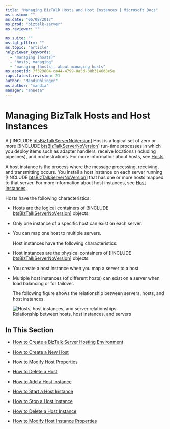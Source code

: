 ```yaml
---
title: "Managing BizTalk Hosts and Host Instances | Microsoft Docs"
ms.custom: ""
ms.date: "06/08/2017"
ms.prod: "biztalk-server"
ms.reviewer: ""

ms.suite: ""
ms.tgt_pltfrm: ""
ms.topic: "article"
helpviewer_keywords: 
  - "managing [hosts]"
  - "hosts, managing"
  - "managing [hosts], about managing hosts"
ms.assetid: 7f329804-ca44-4799-8a5d-38b3146d8e5e
caps.latest.revision: 21
author: "MandiOhlinger"
ms.author: "mandia"
manager: "anneta"
---
```

# Managing BizTalk Hosts and Host Instances
A [!INCLUDE [btsBizTalkServerNoVersion](../includes/btsbiztalkservernoversion-md.md)] Host is a logical set of zero or more [!INCLUDE [btsBizTalkServerNoVersion](../includes/btsbiztalkservernoversion-md.md)] run-time processes in which you deploy items such as adapter handlers, receive locations (including pipelines), and orchestrations. For more information about hosts, see [Hosts](../core/hosts.md).  
  
 A host instance is the process where the message processing, receiving, and transmitting occurs. You install a host instance on each server running [!INCLUDE [btsBizTalkServerNoVersion](../includes/btsbiztalkservernoversion-md.md)] that has one or more hosts mapped to that server. For more information about host instances, see [Host Instances](../core/host-instances.md).  
  
 Hosts have the following characteristics:  
  
- Hosts are the logical containers of [!INCLUDE [btsBizTalkServerNoVersion](../includes/btsbiztalkservernoversion-md.md)] objects.  
  
- Only one instance of a specific host can exist on each server.  
  
- You can map one host to multiple servers.  
  
  Host instances have the following characteristics:  
  
- Host instances are the physical containers of [!INCLUDE [btsBizTalkServerNoVersion](../includes/btsbiztalkservernoversion-md.md)] objects.  
  
- You create a host instance when you map a server to a host.  
  
- Multiple host instances (of different hosts) can exist on a server when load balancing or for failover.  
  
  The following figure shows the relationship between servers, hosts, and host instances.  
  
  ![Hosts, host instances, and server relationships](../core/media/ebiz-ops-adm01.gif "ebiz_ops_adm01")  
  Relationship between hosts, host instances, and servers  
  
## In This Section  
  
-   [How to Create a BizTalk Server Hosting Environment](../core/how-to-create-a-biztalk-server-hosting-environment.md)  
  
-   [How to Create a New Host](../core/how-to-create-a-new-host.md)  
  
-   [How to Modify Host Properties](../core/how-to-modify-host-properties.md)  
  
-   [How to Delete a Host](../core/how-to-delete-a-host.md)  
  
-   [How to Add a Host Instance](../core/how-to-add-a-host-instance.md)  
  
-   [How to Start a Host Instance](../core/how-to-start-a-host-instance.md)  
  
-   [How to Stop a Host Instance](../core/how-to-stop-a-host-instance.md)  
  
-   [How to Delete a Host Instance](../core/how-to-delete-a-host-instance.md)  
  
-   [How to Modify Host Instance Properties](../core/how-to-modify-host-instance-properties.md)